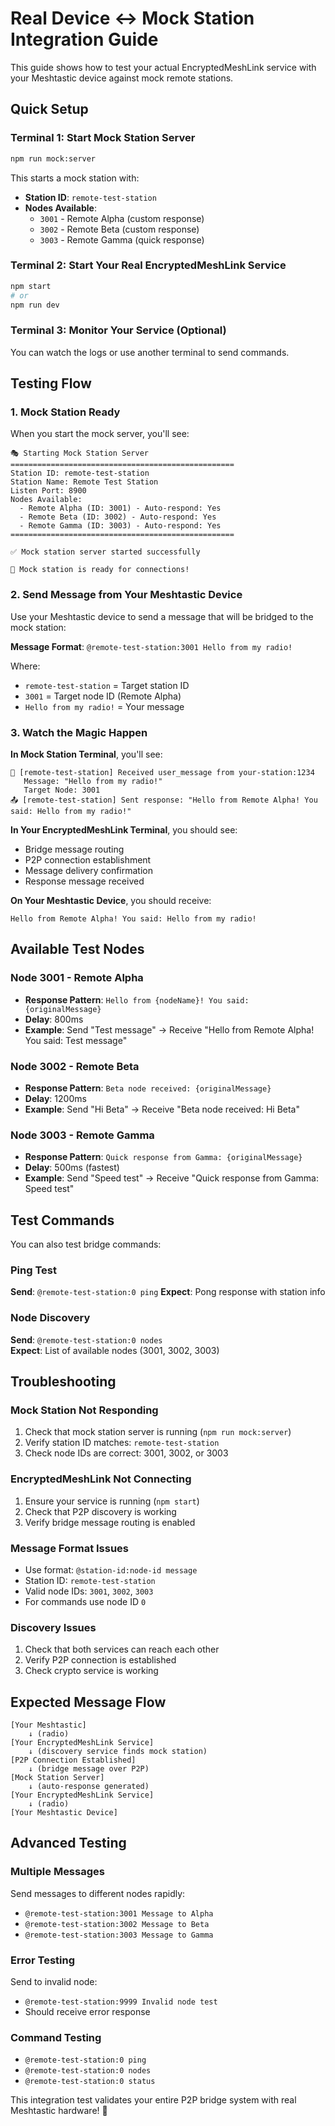 # Real Device ↔ Mock Station Integration Guide

This guide shows how to test your actual EncryptedMeshLink service with your Meshtastic device against mock remote stations.

## Quick Setup

### Terminal 1: Start Mock Station Server
```bash
npm run mock:server
```

This starts a mock station with:
- **Station ID**: `remote-test-station`
- **Nodes Available**:
  - `3001` - Remote Alpha (custom response)
  - `3002` - Remote Beta (custom response) 
  - `3003` - Remote Gamma (quick response)

### Terminal 2: Start Your Real EncryptedMeshLink Service
```bash
npm start
# or
npm run dev
```

### Terminal 3: Monitor Your Service (Optional)
You can watch the logs or use another terminal to send commands.

## Testing Flow

### 1. **Mock Station Ready**
When you start the mock server, you'll see:
```
🎭 Starting Mock Station Server
==================================================
Station ID: remote-test-station
Station Name: Remote Test Station
Listen Port: 8900
Nodes Available:
  - Remote Alpha (ID: 3001) - Auto-respond: Yes
  - Remote Beta (ID: 3002) - Auto-respond: Yes  
  - Remote Gamma (ID: 3003) - Auto-respond: Yes
==================================================

✅ Mock station server started successfully

🚀 Mock station is ready for connections!
```

### 2. **Send Message from Your Meshtastic Device**
Use your Meshtastic device to send a message that will be bridged to the mock station:

**Message Format**: `@remote-test-station:3001 Hello from my radio!`

Where:
- `remote-test-station` = Target station ID
- `3001` = Target node ID (Remote Alpha)
- `Hello from my radio!` = Your message

### 3. **Watch the Magic Happen**

**In Mock Station Terminal**, you'll see:
```
📨 [remote-test-station] Received user_message from your-station:1234
   Message: "Hello from my radio!"
   Target Node: 3001
📤 [remote-test-station] Sent response: "Hello from Remote Alpha! You said: Hello from my radio!"
```

**In Your EncryptedMeshLink Terminal**, you should see:
- Bridge message routing
- P2P connection establishment  
- Message delivery confirmation
- Response message received

**On Your Meshtastic Device**, you should receive:
```
Hello from Remote Alpha! You said: Hello from my radio!
```

## Available Test Nodes

### Node 3001 - Remote Alpha
- **Response Pattern**: `Hello from {nodeName}! You said: {originalMessage}`
- **Delay**: 800ms
- **Example**: Send "Test message" → Receive "Hello from Remote Alpha! You said: Test message"

### Node 3002 - Remote Beta  
- **Response Pattern**: `Beta node received: {originalMessage}`
- **Delay**: 1200ms
- **Example**: Send "Hi Beta" → Receive "Beta node received: Hi Beta"

### Node 3003 - Remote Gamma
- **Response Pattern**: `Quick response from Gamma: {originalMessage}` 
- **Delay**: 500ms (fastest)
- **Example**: Send "Speed test" → Receive "Quick response from Gamma: Speed test"

## Test Commands

You can also test bridge commands:

### Ping Test
**Send**: `@remote-test-station:0 ping`
**Expect**: Pong response with station info

### Node Discovery
**Send**: `@remote-test-station:0 nodes`  
**Expect**: List of available nodes (3001, 3002, 3003)

## Troubleshooting

### Mock Station Not Responding
1. Check that mock station server is running (`npm run mock:server`)
2. Verify station ID matches: `remote-test-station`
3. Check node IDs are correct: 3001, 3002, or 3003

### EncryptedMeshLink Not Connecting
1. Ensure your service is running (`npm start`)
2. Check that P2P discovery is working
3. Verify bridge message routing is enabled

### Message Format Issues
- Use format: `@station-id:node-id message`
- Station ID: `remote-test-station`
- Valid node IDs: `3001`, `3002`, `3003`
- For commands use node ID `0`

### Discovery Issues
1. Check that both services can reach each other
2. Verify P2P connection is established
3. Check crypto service is working

## Expected Message Flow

```
[Your Meshtastic] 
    ↓ (radio)
[Your EncryptedMeshLink Service]
    ↓ (discovery service finds mock station)
[P2P Connection Established]
    ↓ (bridge message over P2P)
[Mock Station Server]
    ↓ (auto-response generated)
[Your EncryptedMeshLink Service]
    ↓ (radio)
[Your Meshtastic Device]
```

## Advanced Testing

### Multiple Messages
Send messages to different nodes rapidly:
- `@remote-test-station:3001 Message to Alpha`
- `@remote-test-station:3002 Message to Beta`  
- `@remote-test-station:3003 Message to Gamma`

### Error Testing
Send to invalid node:
- `@remote-test-station:9999 Invalid node test`
- Should receive error response

### Command Testing
- `@remote-test-station:0 ping`
- `@remote-test-station:0 nodes`
- `@remote-test-station:0 status`

This integration test validates your entire P2P bridge system with real Meshtastic hardware! 🎉
